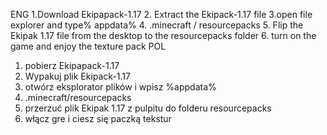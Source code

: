 ENG
1.Download Ekipapack-1.17
2. Extract the Ekipack-1.17 file
3.open file explorer and type% appdata%
4. .minecraft / resourcepacks
5. Flip the Ekipak 1.17 file from the desktop to the resourcepacks folder
6. turn on the game and enjoy the texture pack
POL
1. pobierz Ekipapack-1.17
2. Wypakuj plik Ekipack-1.17
3. otwórz eksplorator plików i wpisz %appdata%
4. .minecraft/resourcepacks
5. przerzuć plik Ekipak 1.17 z pulpitu do folderu resourcepacks
6. włącz gre i ciesz się paczką tekstur
